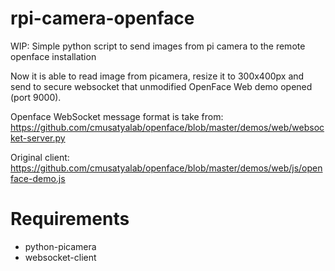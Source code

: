 # rpi-camera-openface
WIP: Simple python script to send images from pi camera to the remote openface installation

Now it is able to read image from picamera, resize it to 300x400px and send to secure websocket
that unmodified OpenFace Web demo opened (port 9000).

Openface WebSocket message format is take from:
https://github.com/cmusatyalab/openface/blob/master/demos/web/websocket-server.py

Original client:
https://github.com/cmusatyalab/openface/blob/master/demos/web/js/openface-demo.js

# Requirements
- python-picamera
- websocket-client
